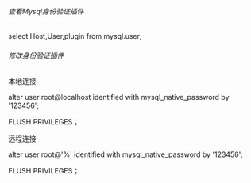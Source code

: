 ###### 查看Mysql身份验证插件

select Host,User,plugin from mysql.user;

###### 修改身份验证插件

本地连接

alter user root@localhost identified with mysql_native_password by '123456';

FLUSH PRIVILEGES；

远程连接

alter user root@'%' identified with mysql_native_password by '123456';

FLUSH PRIVILEGES；